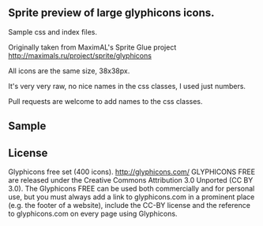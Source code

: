 
## Sprite preview of large glyphicons icons.

Sample css and index files.

Originally taken from MaximAL's Sprite Glue project http://maximals.ru/project/sprite/glyphicons

All icons are the same size, 38x38px.

It's very very raw, no nice names in the css classes, I used just numbers.

Pull requests are welcome to add names to the css classes.

## Sample



## License

Glyphicons free set (400 icons). http://glyphicons.com/
GLYPHICONS FREE are released under the Creative Commons Attribution 3.0 Unported (CC BY 3.0).
The Glyphicons FREE can be used both commercially and for personal use,
but you must always add a link to glyphicons.com in a prominent place
(e.g. the footer of a website), include the CC-BY license
and the reference to glyphicons.com on every page using Glyphicons.
